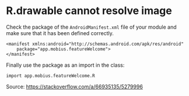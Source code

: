 # R.drawable cannot resolve image

Check the package of the `AndroidManifest.xml` file of your module and make sure that it has been defined correctly.

    <manifest xmlns:android="http://schemas.android.com/apk/res/android"
        package="app.mobius.featureWelcome">
    </manifest>


Finally use the package as an import in the class:

    import app.mobius.featureWelcome.R

Source: https://stackoverflow.com/a/66935135/5279996